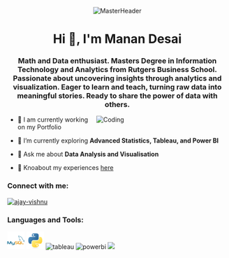 <p align="center">
  <img src="https://user-images.githubusercontent.com/74038190/212749447-bfb7e725-6987-49d9-ae85-2015e3e7cc41.gif" alt="MasterHeader" width="50%" />
</p>

<h1 align="center">Hi 👋, I'm Manan Desai</h1>
<h3 align="center">Math and Data enthusiast. Masters Degree in Information Technology and Analytics from Rutgers Business School. Passionate about uncovering insights through analytics and visualization. Eager to learn and teach, turning raw data into meaningful stories. Ready to share the power of data with others.</h3>
<img align="right" alt="Coding" width="300" src="https://assets-global.website-files.com/5c19020c997c25514d17d86f/60c0da6805ff4dd716da834f_Visual%20data%20(1).gif">


- 🔭 I am currently working on my Portfolio 
  
- 🌱 I’m currently exploring **Advanced Statistics, Tableau, and Power BI**

- 💬 Ask me about **Data Analysis and Visualisation**

- 📄 Knoabout my experiences [here](https://www.linkedin.com/in/mananpdesai/#/)

<h3 align="left">Connect with me:</h3>
<p align="left">
<a href="https://www.linkedin.com/in/mananpdesai/#/" target="blank"><img align="center" src="https://raw.githubusercontent.com/rahuldkjain/github-profile-readme-generator/master/src/images/icons/Social/linked-in-alt.svg" alt="ajay-vishnu" height="30" width="40" /></a>
</p>

<h3 align="left">Languages and Tools:</h3>
<p align="left"> 
<a> <img src="https://raw.githubusercontent.com/devicons/devicon/master/icons/mysql/mysql-original-wordmark.svg" alt="mysql" width="40" height="40"/> </a> 
<a> <img src="https://raw.githubusercontent.com/devicons/devicon/master/icons/python/python-original.svg" alt="python" width="40" height="40"/> </a> 
<a> <img src="https://www.selectdistinct.co.uk/wp-content/uploads/2023/03/Tableau-logo-removebg-preview.png" alt="tableau" width="40" height="40"/> </a> 
<a> <img src="https://its.ucr.edu/sites/default/files/styles/form_preview/public/powerbi%20logo%201.png?itok=yYXO-S-V" alt="powerbi" width="40" height="40"/> </a> 
<a> <img src="https://img.shields.io/badge/Microsoft%20SQL%20Server-CC2927?style=for-the-badge&logo=microsoft%20sql%20server&logoColor=white" </a> 





